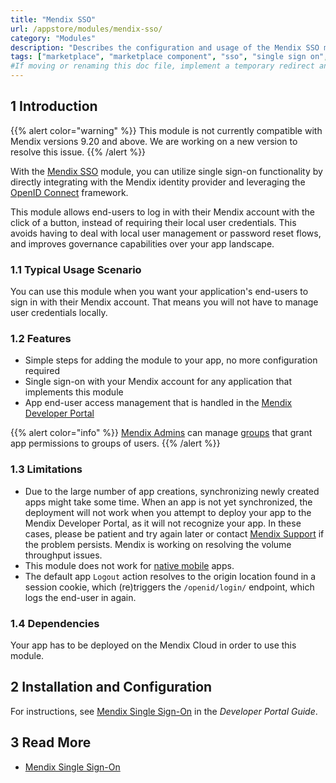```yaml
---
title: "Mendix SSO"
url: /appstore/modules/mendix-sso/
category: "Modules"
description: "Describes the configuration and usage of the Mendix SSO module, which is available in the Mendix Marketplace."
tags: ["marketplace", "marketplace component", "sso", "single sign on", "platform support"]
#If moving or renaming this doc file, implement a temporary redirect and let the respective team know they should update the URL in the product. See Mapping to Products for more details.
---
```


## 1 Introduction

{{% alert color="warning" %}}
This module is not currently compatible with Mendix versions 9.20 and above. We are working on a new version to resolve this issue.
{{% /alert %}}

With the [Mendix SSO](https://marketplace.mendix.com/link/component/111349/) module, you can utilize single sign-on functionality by directly integrating with the Mendix identity provider and leveraging the [OpenID Connect](https://openid.net/connect/) framework.

This module allows end-users to log in with their Mendix account with the click of a button, instead of requiring their local user credentials. This avoids having to deal with local user management or password reset flows, and improves governance capabilities over your app landscape.

### 1.1 Typical Usage Scenario

You can use this module when you want your application's end-users to sign in with their Mendix account. That means you will not have to manage user credentials locally.

### 1.2 Features

* Simple steps for adding the module to your app, no more configuration required
* Single sign-on with your Mendix account for any application that implements this module
* App end-user access management that is handled in the [Mendix Developer Portal](/developerportal/)

{{% alert color="info" %}}
[Mendix Admins](/developerportal/control-center/#company) can manage [groups](/developerportal/control-center/#groups) that grant app permissions to groups of users.
{{% /alert %}}

### 1.3 Limitations

* Due to the large number of app creations, synchronizing newly created apps might take some time. When an app is not yet synchronized, the deployment will not work when you attempt to deploy your app to the Mendix Developer Portal, as it will not recognize your app. In these cases, please be patient and try again later or contact [Mendix Support](https://support.mendix.com/) if the problem persists. Mendix is working on resolving the volume throughput issues.
* This module does not work for [native mobile](/refguide/native-mobile/) apps.
* The default app `Logout` action resolves to the origin location found in a session cookie, which (re)triggers the `/openid/login/` endpoint, which logs the end-user in again. 

### 1.4 Dependencies

Your app has to be deployed on the Mendix Cloud in order to use this module.

## 2 Installation and Configuration

For instructions, see [Mendix Single Sign-On](/developerportal/deploy/mendix-sso/) in the *Developer Portal Guide*.

## 3 Read More

* [Mendix Single Sign-On](/developerportal/deploy/mendix-sso/)
